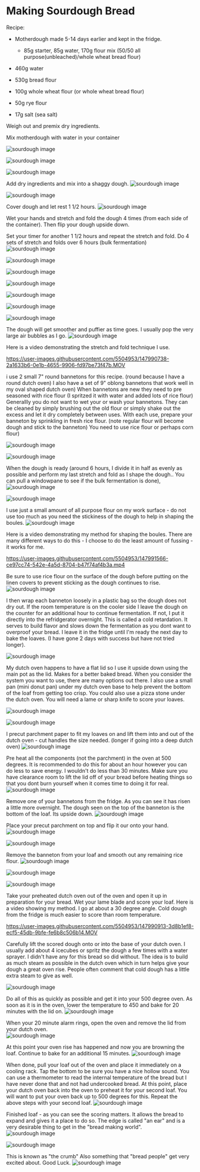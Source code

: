 # Making Sourdough Bread

Recipe:

* Motherdough made 5-14 days earlier and kept in the fridge.  

     * 85g starter, 85g water, 170g flour mix (50/50 all purpose(unbleached)/whole wheat bread flour)
* 460g water 
* 530g bread flour
* 100g whole wheat flour (or whole wheat bread flour)
* 50g rye flour
* 17g salt (sea salt)

Weigh out and premix dry ingredients.

Mix motherdough with water in your container

![sourdough image](/images/IMG_8833.jpg)



![sourdough image](/images/IMG_8837.jpeg)

![sourdough image](/images/IMG_8839.jpeg)

Add dry ingredients and mix into a shaggy dough.
![sourdough image](/images/IMG_8840.jpeg)

![sourdough image](/images/IMG_8841.jpeg)

Cover dough and let rest 1 1/2 hours.
![sourdough image](/images/IMG_8843.jpeg)

Wet your hands and stretch and fold the dough 4 times (from each side of the container).  Then flip your dough upside down.

Set your timer for another 1 1/2 hours and repeat the stretch and fold.  Do 4 sets of stretch and folds over 6 hours (bulk fermentation)
![sourdough image](/images/IMG_8846.jpeg)

![sourdough image](/images/IMG_8847.jpeg)

![sourdough image](/images/IMG_8848.jpeg)

![sourdough image](/images/IMG_8851.jpeg)

![sourdough image](/images/IMG_8852.jpeg)

![sourdough image](/images/IMG_8855.jpeg)

![sourdough image](/images/IMG_8856.jpeg)

The dough will get smoother and puffier as time goes.  I usually pop the very large air bubbles as I go.
![sourdough image](/images/IMG_8857.jpeg)

Here is a video demonstrating the stretch and fold technique I use.

https://user-images.githubusercontent.com/5504953/147990738-2a1633b6-0e1b-4655-9906-fd97be73f47b.MOV

i use 2 small 7" round bannetons for this recipe. (round because I have a round dutch oven)  I also have a set of 9" oblong bannetons that work well in my oval shaped dutch oven) When bannetons are new they need to pre seasoned with rice flour (I spritzed it with water and added lots of rice flour)  Generallly you do not want to wet your or wash your bannetons.  They can be cleaned by simply brushing out the old flour or simply shake out the excess and let it dry completely between uses.  With each use, prepare your banneton by sprinkling in fresh rice flour. (note regular flour will become dough and stick to the banneton)  You need to use rice flour or perhaps corn flour)

![sourdough image](/images/IMG_8859.jpeg)

![sourdough image](/images/IMG_8861.jpeg)

When the dough is ready (around 6 hours, I divide it in half as evenly as possible and perform my last stretch and fold as I shape the dough..  You can pull a windowpane to see if the bulk fermentation is done), 
![sourdough image](/images/IMG_8863.jpeg)

![sourdough image](/images/IMG_8867.jpeg)

I use just a small amount of all purpose flour on my work surface - do not use too much as you need the stickiness of the dough to help in shaping the boules.
![sourdough image](/images/IMG_8869.jpeg)

Here is a video demonstrating my method for shaping the boules.  There are many different ways to do this - I choose to do the least amount of fussing - it works for me.

https://user-images.githubusercontent.com/5504953/147991566-ce97cc74-542e-4a5d-8704-b47f74af4b3a.mp4

Be sure to use rice flour on the surface of the dough before putting on the linen covers to prevent sticking as the dough continues to rise.  
![sourdough image](/images/IMG_8873.jpeg)

I then wrap each banneton loosely in a plastic bag so the dough does not dry out.
If the room temperature is on the cooler side I leave the dough on the counter for an additional hour to continue fermentation.  If not, I put it directly into the refridgerator overnight.  This is called a cold retardation.  It serves to build flavor and slows down the fermentation as you dont want to overproof your bread.  I leave it in the fridge until I'm ready the next day to bake the loaves.  (I have gone 2 days with success but have not tried longer).

![sourdough image](/images/IMG_8874.jpeg)

My dutch oven happens to have a flat lid so I use it upside down using the main pot as the lid.  Makes for a better baked bread.  When you consider the system you want to use, there are many options out there.  I also use a small pan (mini donut pan) under my dutch oven base to help prevent the bottom of the loaf from getting too crisp.  You could also use a pizza stone under the dutch oven.  You will need a lame or sharp knife to score your loaves.  

![sourdough image](/images/IMG_8906.jpeg)

![sourdough image](/images/IMG_8907.jpeg)

I precut parchment paper to fit my loaves on and lift them into and out of the dutch oven - cut handles the size needed.  (longer if going into a deep dutch oven)
![sourdough image](/images/IMG_8908.jpeg)

Pre heat all the components (not the parchment) in the oven at 500 degrees.  It is recommended to do this for about an hour however you can do less to save energy.  I wouldn't do less than 30 minutes.  Make sure you have clearance room to lift the lid off of your bread before heating things so that you dont burn yourself when it comes time to doing it for real.
![sourdough image](/images/IMG_8909.jpeg)

Remove one of your bannetons from the fridge.  As you can see it has risen a little more overnight.  The dough seen on the top of the banneton is the bottom of the loaf.  Its upside down.
![sourdough image](/images/IMG_8910.jpeg)

Place your precut parchment on top and flip it our onto your hand.
![sourdough image](/images/IMG_8911.jpeg)

![sourdough image](/images/IMG_8914.jpeg)

Remove the banneton from your loaf and smooth out any remaining rice flour.
![sourdough image](/images/IMG_8915.jpeg)

![sourdough image](/images/IMG_8916.jpeg)

![sourdough image](/images/IMG_8918.jpeg)

Take your preheated dutch oven out of the oven and open it up in preparation for your bread.  Wet your lame blade and score your loaf.  Here is a video showing my method.  I go at about a 30 degree angle.  Cold dough from the fridge is much easier to score than room temperature.

https://user-images.githubusercontent.com/5504953/147990913-3d8b1ef8-ecf5-45db-9bfe-fe6b8c506b14.MOV

Carefully lift the scored dough onto or into the base of your dutch oven.  I usually add about 4 icecubes or spritz the dough a few times with a water sprayer.  I didn't have any for this bread so did without.  The idea is to build as much steam as possible in the dutch oven which in turn helps give your dough a great oven rise.  People often comment that cold dough has a little extra steam to give as well. 

![sourdough image](/images/IMG_8923.jpeg)

Do all of this as quickly as possible and get it into your 500 degree oven.  As soon as it is in the oven, lower the temperature to 450 and bake for 20 minutes with the lid on.
![sourdough image](/images/IMG_8925.jpeg)

When your 20 minute alarm rings, open the oven and remove the lid from your dutch oven.  
![sourdough image](/images/IMG_8929.jpeg)

At this point your oven rise has happened and now you are browning the loaf.  Continue to bake for an additional 15 minutes.
![sourdough image](/images/IMG_8931.jpeg)

When done, pull your loaf out of the oven and place it immediately on a cooling rack.  Tap the bottom to be sure you have a nice hollow sound.  You can use a thermometer to read the internal temperature of the bread but I have never done that and not had undercooked bread.  At this point, place your dutch oven back into the oven to preheat it for your second loaf.  You will want to put your oven back up to 500 degrees for this.  Repeat the above steps with your second loaf.
![sourdough image](/images/IMG_8935.jpeg)

Finished loaf - as you can see the scoring matters.  It allows the bread to expand and gives it a place to do so.  The edge is called "an ear" and is a very desirable thing to get in the "bread making world".  
![sourdough image](/images/IMG_8942.jpeg)

![sourdough image](/images/IMG_8950.jpeg)

This is known as "the crumb"  Also something that "bread people" get very excited about.  Good Luck.
![sourdough image](/images/IMG_8952.jpeg)
